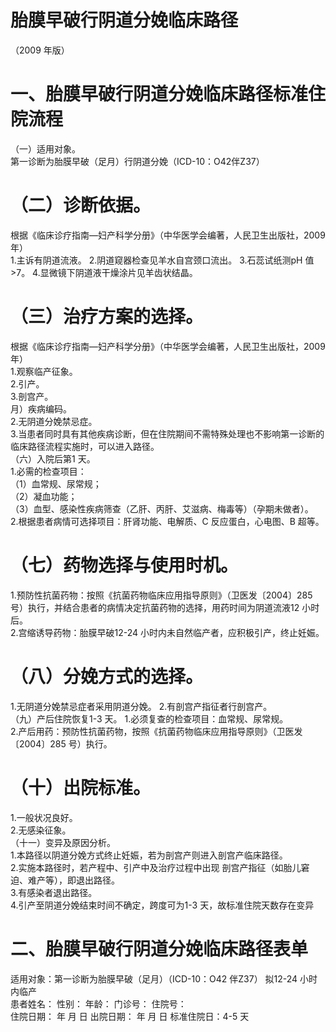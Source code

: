 # 胎膜早破行阴道分娩临床路径  
（2009 年版）  
# 一、胎膜早破行阴道分娩临床路径标准住院流程  
（一）适用对象。  
第一诊断为胎膜早破（足月）行阴道分娩（ICD-10：O42伴Z37）  
# （二）诊断依据。  
根据《临床诊疗指南—妇产科学分册》（中华医学会编著，人民卫生出版社，2009 年）  
1.主诉有阴道流液。 2.阴道窥器检查见羊水自宫颈口流出。  3.石蕊试纸测pH 值>7。 4.显微镜下阴道液干燥涂片见羊齿状结晶。  
# （三）治疗方案的选择。  
根据《临床诊疗指南—妇产科学分册》（中华医学会编著，人民卫生出版社，2009 年）  
1.观察临产征象。  
2.引产。  
3.剖宫产。  
月）疾病编码。  
2.无阴道分娩禁忌症。  
3.当患者同时具有其他疾病诊断，但在住院期间不需特殊处理也不影响第一诊断的临床路径流程实施时，可以进入路径。  
（六）入院后第1 天。  
1.必需的检查项目：  
（1）血常规、尿常规；  
（2）凝血功能；  
（3）血型、感染性疾病筛查（乙肝、丙肝、艾滋病、梅毒等）（孕期未做者）。  
2.根据患者病情可选择项目：肝肾功能、电解质、C 反应蛋白，心电图、B 超等。  
# （七）药物选择与使用时机。  
1.预防性抗菌药物：按照《抗菌药物临床应用指导原则》（卫医发〔2004〕285 号）执行，并结合患者的病情决定抗菌药物的选择，用药时间为阴道流液12 小时后。  
2.宫缩诱导药物：胎膜早破12-24 小时内未自然临产者，应积极引产，终止妊娠。  
# （八）分娩方式的选择。  
1.无阴道分娩禁忌症者采用阴道分娩。 2.有剖宫产指征者行剖宫产。  
（九）产后住院恢复1-3 天。 1.必须复查的检查项目：血常规、尿常规。  
2.产后用药：预防性抗菌药物，按照《抗菌药物临床应用指导原则》（卫医发〔2004〕285 号）执行。  
# （十）出院标准。  
1.一般状况良好。  
2.无感染征象。  
（十一）变异及原因分析。  
1.本路径以阴道分娩方式终止妊娠，若为剖宫产则进入剖宫产临床路径。  
2.实施本路径时，若产程中、引产中及治疗过程中出现 剖宫产指征（如胎儿窘迫、难产等），即退出路径。  
3.有感染者退出路径。  
4.引产至阴道分娩结束时间不确定，跨度可为1-3 天，故标准住院天数存在变异  
# 二、胎膜早破行阴道分娩临床路径表单  
适用对象：第一诊断为胎膜早破（足月）（ICD-10：O42 伴Z37） 拟12-24 小时内临产  
患者姓名：          性别：    年龄：    门诊号：       住院号：  
住院日期：   年  月  日   出院日期：   年   月  日   标准住院日：4-5 天  
